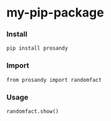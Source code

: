 # my-pip-package

### Install
```
pip install prosandy
```

### Import
```
from prosandy import randomfact
```

### Usage
```
randomfact.show()
```
